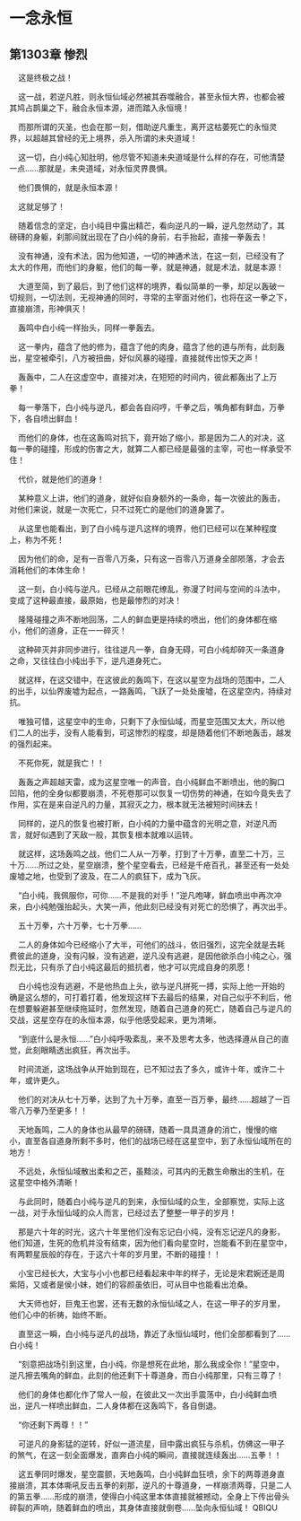 # 一念永恒 
 ## 第1303章 惨烈
     这是终极之战！

    这一战，若逆凡胜，则永恒仙域必然被其吞噬融合，甚至永恒大界，也都会被其鸠占鹊巢之下，融合永恒本源，进而踏入永恒境！

    而那所谓的灭圣，也会在那一刻，借助逆凡重生，离开这枯萎死亡的永恒灵界，以超越其曾经的无上境界，杀入所谓的未央道域！

    这一切，白小纯心知肚明，他尽管不知道未央道域是什么样的存在，可他清楚一点……那就是，未央道域，对永恒灵界畏惧。

    他们畏惧的，就是永恒本源！

    这就足够了！

    随着信念的坚定，白小纯目中露出精芒，看向逆凡的一瞬，逆凡忽然动了，其磅礴的身躯，刹那间就出现在了白小纯的身前，右手抬起，直接一拳轰去！

    没有神通，没有术法，因为他知道，一切的神通术法，在这一刻，已经没有了太大的作用，而他们的身躯，他们的每一拳，就是神通，就是术法，就是本源！

    大道至简，到了最后，到了他们这样的境界，看似简单的一拳，却足以轰破一切规则，一切法则，无视神通的同时，寻常的主宰面对他们，也将在这一拳之下，直接崩溃，形神俱灭！

    轰鸣中白小纯一样抬头，同样一拳轰去。

    这一拳内，蕴含了他的修为，蕴含了他的肉身，蕴含了他的道与所有，此刻轰出，星空被牵引，八方被扭曲，好似风暴的碰撞，直接就传出惊天之声！

    轰轰中，二人在这虚空中，直接对决，在短短的时间内，彼此都轰出了上万拳！

    每一拳落下，白小纯与逆凡，都会各自闷哼，千拳之后，嘴角都有鲜血，万拳下，各自喷出鲜血！

    而他们的身体，也在这轰鸣对抗下，竟开始了缩小，那是因为二人的对决，这每一拳的碰撞，形成的伤害之大，就算二人都已经是最强的主宰，可也一样承受不住！

    代价，就是他们的道身！

    某种意义上讲，他们的道身，就好似自身额外的一条命，每一次彼此的轰击，对他们来说，就是一次死亡，只不过死亡的是他们的道身罢了。

    从这里也能看出，到了白小纯与逆凡这样的境界，他们已经可以在某种程度上，称为不死！

    因为他们的命，足有一百零八万条，只有这一百零八万道身全部陨落，才会去消耗他们的本体生命！

    这一刻，白小纯与逆凡，已经从之前眼花缭乱，弥漫了时间与空间的斗法中，变成了这种最直接，最原始，也是最惨烈的对决！

    隆隆碰撞之声不断地回荡，二人的鲜血更是持续的喷出，他们的身体都在缩小，他们的道身，正在一一碎灭！

    这种碎灭并非同步进行，往往逆凡一拳，自身无碍，可白小纯却碎灭一条道身之命，又往往白小纯出手下，逆凡道身死亡。

    就这样，在这交错中，在这彼此的轰鸣下，在这以星空为战场的范围中，二人的出手，以仙界废墟为起点，一路轰鸣，飞跃了一处处废墟，在这星空内，持续对抗。

    唯独可惜，这星空中的生命，只剩下了永恒仙域，而星空范围又太大，所以他们二人的出手，没有人能看到，可这惨烈的程度，却是随着他们不断地轰击，越发的强烈起来。

    不死你死，就是我亡！！

    轰轰之声超越天雷，成为这星空唯一的声音，白小纯鲜血不断喷出，他的胸口凹陷，他的全身似都要崩溃，不死卷那可以恢复一切伤势的神通，在如今竟失去了作用，实在是来自逆凡的力量，其寂灭之力，根本就无法被短时间抹去！

    同样的，逆凡的恢复也被打断，白小纯的力量中蕴含的光明之意，对逆凡而言，就好似遇到了天敌一般，其恢复根本就难以运转。

    就这样，这场轰鸣之战，他们二人从一万拳，打到了十万拳，直至二十万，三十万……所过之处，星空崩溃，整个星空看去，已经是千疮百孔，甚至还有一处处废墟之地，也受到了波及，在二人的疯狂下，成为飞灰。

    “白小纯，我佩服你，可你……不是我的对手！”逆凡咆哮，鲜血喷出中再次冲来，白小纯勉强抬起头，大笑一声，他此刻已经没有对死亡的恐惧了，再次出手。

    五十万拳，六十万拳，七十万拳……

    二人的身体如今已经缩小了大半，可他们的战斗，依旧强烈，这完全就是去耗费彼此的道身，没有闪躲，没有逃避，逆凡没有逃避，是因他欲杀白小纯之心，强烈无比，只有杀了白小纯这最后的抵抗者，他才可以完成自身的夙愿！

    白小纯也没有逃避，不是他热血上头，欲与逆凡拼死一搏，实际上他一开始的确是这么想的，可打着打着，他发现这样下去最后的结果，对自己似乎不利后，他在想要躲避甚至继续拖延时，忽然发现，随着自己道身的死亡，随着自己与逆凡的交战，这星空存在的永恒本源，似乎他感受起来，更为清晰。

    “到底什么是永恒……”白小纯呼吸紊乱，来不及思考太多，他选择遵从自己的直觉，此刻眼睛透出疯狂，再次出手。

    时间流逝，这场战争从开始到现在，已不知过去了多久，或许十年，或许二十年，或许更久。

    他们的对决从七十万拳，达到了九十万拳，直至一百万拳，最终……超越了一百零八万拳乃至更多！！

    天地轰鸣，二人的身体也从最早的磅礴，随着一具具道身的消亡，慢慢的缩小，直至各自道身所剩不多时，他们的战场已经在这星空中，到了永恒仙域所在的地方！

    不远处，永恒仙域散出柔和之芒，虽黯淡，可其内的无数生命散出的生机，在这星空中格外清晰！

    与此同时，随着白小纯与逆凡的到来，永恒仙域的众生，全部察觉，实际上这一战，对于永恒仙域的众人而言，已经过去了整整一甲子的岁月！

    那是六十年的时光，这六十年里他们没有忘记白小纯，没有忘记逆凡的身影，他们知道，生死的危机并没有结束，因为他们看向星空时，岂能看不到在星空中，有两颗星辰般的存在，于这六十年的岁月里，不断的碰撞！！

    小宝已经长大，大宝与小小也都已经看起来中年的样子，无论是宋君婉还是周紫陌，又或者是侯小妹，她们的容颜虽依旧，可从目中也能看出沧桑。

    大天师也好，巨鬼王也罢，还有无数的永恒仙域之人，在这一甲子的岁月里，他们心中的祈祷，始终不断。

    直至这一瞬，白小纯与逆凡的战场，靠近了永恒仙域时，他们全部都看到了……白小纯！

    “刻意把战场引到这里，白小纯，你是想死在此地，那么我成全你！”星空中，逆凡擦去嘴角的鲜血，此刻的他还剩下十尊道身，而白小纯那里，只有三尊了！

    他们的身体也都化作了常人一般，在彼此又一次出手震荡中，白小纯鲜血喷出，逆凡一样喷出鲜血，二人身体都在这轰鸣下，各自倒退。

    “你还剩下两尊！！”

    可逆凡的身影猛的逆转，好似一道流星，目中露出疯狂与杀机，仿佛这一甲子的煞气，在这一刻全面爆发，直奔白小纯的瞬间，直接就连续轰出……五拳！！

    这五拳同时爆发，星空震颤，天地轰鸣，白小纯鲜血狂喷，余下的两尊道身直接崩溃，其本体嘶吼反击五拳的刹那，逆凡的十尊道身，一样崩溃两尊，只是二人的第五拳……形成的崩溃，使得白小纯这里本体直接就被撼动，全身上下传出骨头碎裂的声响，随着鲜血的喷出，其身体直接就倒卷……坠向永恒仙域！ 
QBIQU